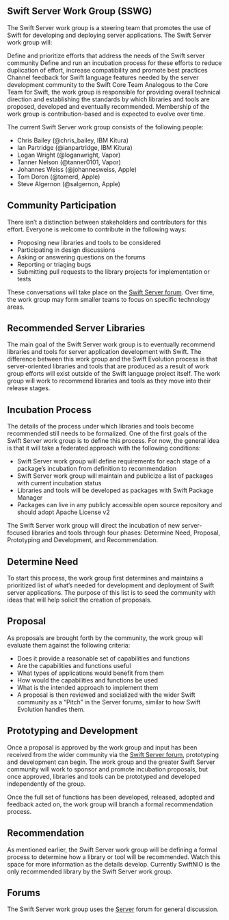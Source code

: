 Swift Server Work Group (SSWG)
--
The Swift Server work group is a steering team that promotes the use of Swift for developing and deploying server applications. The Swift Server work group will:

Define and prioritize efforts that address the needs of the Swift server community
Define and run an incubation process for these efforts to reduce duplication of effort, increase compatibility and promote best practices
Channel feedback for Swift language features needed by the server development community to the Swift Core Team
Analogous to the Core Team for Swift, the work group is responsible for providing overall technical direction and establishing the standards by which libraries and tools are proposed, developed and eventually recommended. Membership of the work group is contribution-based and is expected to evolve over time.

The current Swift Server work group consists of the following people:

* Chris Bailey (@chris_bailey, IBM Kitura)
* Ian Partridge (@ianpartridge, IBM Kitura)
* Logan Wright (@loganwright, Vapor)
* Tanner Nelson (@tanner0101, Vapor)
* Johannes Weiss (@johannesweiss, Apple)
* Tom Doron (@tomerd, Apple)
* Steve Algernon (@salgernon, Apple)

Community Participation
--
There isn’t a distinction between stakeholders and contributors for this effort. Everyone is welcome to contribute in the following ways:

* Proposing new libraries and tools to be considered
* Participating in design discussions
* Asking or answering questions on the forums
* Reporting or triaging bugs
* Submitting pull requests to the library projects for implementation or tests

These conversations will take place on the [Swift Server forum](https://forums.swift.org/c/development/server). Over time, the work group may form smaller teams to focus on specific technology areas.

Recommended Server Libraries
--
The main goal of the Swift Server work group is to eventually recommend libraries and tools for server application development with Swift. The difference between this work group and the Swift Evolution process is that server-oriented libraries and tools that are produced as a result of work group efforts will exist outside of the Swift language project itself. The work group will work to recommend libraries and tools as they move into their release stages.

Incubation Process
--
The details of the process under which libraries and tools become recommended still needs to be formalized. One of the first goals of the Swift Server work group is to define this process. For now, the general idea is that it will take a federated approach with the following conditions:

* Swift Server work group will define requirements for each stage of a package’s incubation from definition to recommendation
* Swift Server work group will maintain and publicize a list of packages with current incubation status
* Libraries and tools will be developed as packages with Swift Package Manager
* Packages can live in any publicly accessible open source repository and should adopt Apache License v2

The Swift Server work group will direct the incubation of new server-focused libraries and tools through four phases: Determine Need, Proposal, Prototyping and Development, and Recommendation.

Determine Need
--
To start this process, the work group first determines and maintains a prioritized list of what’s needed for development and deployment of Swift server applications. The purpose of this list is to seed the community with ideas that will help solicit the creation of proposals.

Proposal
--
As proposals are brought forth by the community, the work group will evaluate them against the following criteria:

* Does it provide a reasonable set of capabilities and functions
* Are the capabilities and functions useful
* What types of applications would benefit from them
* How would the capabilities and functions be used
* What is the intended approach to implement them
* A proposal is then reviewed and socialized with the wider Swift community as a “Pitch” in the Server forums, similar to how Swift Evolution handles them.

Prototyping and Development
--
Once a proposal is approved by the work group and input has been received from the wider community via the [Swift Server forum](https://forums.swift.org/c/development/server), prototyping and development can begin. The work group and the greater Swift Server community will work to sponsor and promote incubation proposals, but once approved, libraries and tools can be prototyped and developed independently of the group.

Once the full set of functions has been developed, released, adopted and feedback acted on, the work group will branch a formal recommendation process.

Recommendation
--
As mentioned earlier, the Swift Server work group will be defining a formal process to determine how a library or tool will be recommended. Watch this space for more information as the details develop. Currently SwiftNIO is the only recommended library by the Swift Server work group.

Forums
--
The Swift Server work group uses the [Server](https://forums.swift.org/c/development/server) forum for general discussion.
